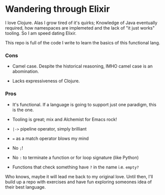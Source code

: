 # Wandering through Elixir

I love Clojure. Alas I grow tired of it's quirks; Knowledge of Java eventually required, how namespaces are implemeted and the lack of "it just works" tooling.
So I am speed dating Elixir.

This repo is full of the code I write to learn the basics of this functional lang.

### Cons

  * Camel case. Despite the historical reasoning, IMHO camel case is an abomination.

  * Lacks expressiveness of Clojure.

### Pros

  * It's functional. If a language is going to support just one paradigm, this is the one.

  * Tooling is great; mix and Alchemist for Emacs rock!

  * `|->` pipeline operator, simply brilliant

  * `=` as a match operator blows my mind

  * No `;`!

  * No `:` to terminate a function or for loop signature (like Python)

  * Functions that check something have `?` in the name i.e. `empty?`

Who knows, maybe it will lead me back to my original love.
Until then, I'll build up a repo with exercises and have fun exploring someones idea of their best language.
